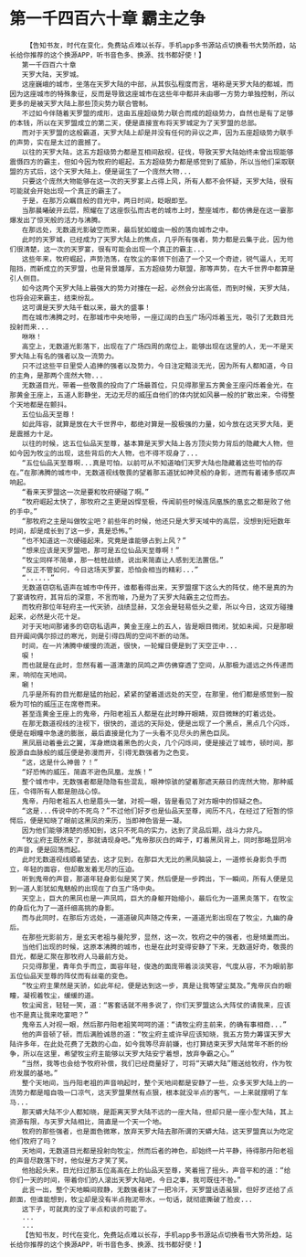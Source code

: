 # 第一千四百六十章 霸主之争
        【告知书友，时代在变化，免费站点难以长存，手机app多书源站点切换看书大势所趋，站长给你推荐的这个换源APP，听书音色多、换源、找书都好使！】
       第一千四百六十章
       天罗大陆，天罗城。
       这座巍峨的城市，坐落在天罗大陆的中部，从其恢弘程度而言，堪称是天罗大陆的都城，而因为这座城市的特殊象征，反而是导致这座城市在这些年中都并未由哪一方势力单独控制，所以更多的是被天罗大陆上那些顶尖势力联合管制。
       不过如今伴随着天罗盟的成形，这由五座超级势力联合而成的超级势力，自然也是有了足够的本钱，所以在天罗盟成立的第二天，便是直接宣布将天罗城定为了天罗盟的总部。
       而对于天罗盟的这般霸道，天罗大陆上却是并没有任何的异议之声，因为五座超级势力联手的声势，实在是太过的震撼了。
       以往的天罗大陆，这五方超级势力都是互相间敌视，征伐，导致天罗大陆始终未曾出现能够震慑四方的霸主，但如今因为牧府的崛起，五方超级势力都是感觉到了威胁，所以当他们采取联盟的方式后，这个天罗大陆上，便是诞生了一个庞然大物...
       只要这个庞然大物能够在这一次的天罗宴上占得上风，所有人都不会怀疑，天罗大陆，很有可能就会开始出现一个真正的霸主了。
       于是，在那万众瞩目般的目光中，两日时间，眨眼即至。
       当那晨曦破开云层，照耀在了这座恢弘而古老的城市上时，整座城市，都仿佛是在这一霎那爆发出了惊天般的活力与沸腾。
       在那远处，无数道光影破空而来，最后犹如蝗虫一般的落向城市之中。
       此时的天罗城，已经成为了天罗大陆上的焦点，几乎所有强者，势力都是云集于此，因为他们很清楚，这一次的天罗宴，很有可能会出现一个真正的霸主...
       这些年来，牧府崛起，声势浩荡，在牧尘的率领下创造了一个又一个奇迹，锐气逼人，无可阻挡，而新成立的天罗盟，也是背景雄厚，五方超级势力联盟，那等声势，在大千世界中都算是引人侧目。
       如今这两个天罗大陆上最强大的势力对撞在一起，必然会分出高低，而到时候，天罗大陆，也将会迎来霸主，结束纷乱。
       这可谓是天罗大陆千载以来，最大的盛事！
       而在城市沸腾之时，在那城市中央地带，一座辽阔的白玉广场闪烁着玉光，吸引了无数目光投射而来...
       咻咻！
       高空上，无数道光影落下，出现在了广场四周的席位上，能够出现在这里的人，无一不是天罗大陆上有名的强者以及一流势力。
       只不过这些平日里受人追捧的强者以及势力，今日注定黯淡无光，因为所有人都知道，今日的主角，是那两个庞然大物...
       无数道目光，带着一些敬畏的投向了广场最首位，只见得那里五方黄金王座闪烁着金光，在那黄金王座上，五道人影静坐，无边无尽的威压自他们的体内犹如风暴一般的扩散出来，令得整个天地都是在颤抖。
       五位仙品天至尊！
       如此阵容，就算是放在大千世界中，都绝对算是一股极强的力量，如今放在这天罗大陆，更是震撼力十足。
       以往的时候，这五位仙品天至尊，基本算是天罗大陆上各方顶尖势力背后的隐藏大人物，但如今因为牧尘的出现，这些背后的大人物，也不得不现身了...
       “五位仙品天至尊啊...真是可怕，以前可从不知道咱们天罗大陆也隐藏着这些可怕的存在。”在那沸腾的城市中，无数道视线敬畏的望着那五道犹如神灵般的身影，进而有着诸多感叹声响起。
       “看来天罗盟这一次是要和牧府硬碰了啊。”
       “牧府崛起太快了，那牧府之主更是凶悍至极，传闻前些时候连凤凰族的凰玄之都是败了他的手中。”
       “那牧府之主是叫做牧尘吧？前些年的时候，他还只是大罗天域中的高层，没想到短短数年时间，却是成长到了这一步，真是恐怖。”
       “也不知道这一次硬碰起来，究竟是谁能够占到上风？”
       “想来应该是天罗盟吧，那可是五位仙品天至尊啊！”
       “牧尘同样不简单，那一桩桩战绩，说出来简直让人感到无法置信。”
       “反正不管如何，今日这场天罗宴，恐怕会相当的精彩...”
       “......”
       无数道窃窃私语声在城市中传开，谁都看得出来，天罗盟摆下这么大的阵仗，绝不是真的为了宴请牧府，其背后的深意，不言而喻，乃是为了天罗大陆霸主之位而去。
       而牧府那位年轻府主一代天骄，战绩显赫，又怎会是轻易低头之辈，所以今日，这双方碰撞起来，必然是火花十足。
       对于天地间那诸多的窃窃私语声，黄金王座上的五人，皆是眼目微闭，犹如未闻，只是那眼目开阖间偶尔掠过的寒光，则是引得四周的空间不断的动荡。
       时间，在一片沸腾中缓慢的流逝，很快，一轮耀日便是到了天空正中...
       唳！
       而也就是在此时，忽然有着一道清澈的凤鸣之声仿佛穿透了空间，从那极为遥远之外传递而来，响彻在天地间。
       唰！
       几乎是所有的目光都是猛的抬起，紧紧的望着遥远处的天空，在那里，他们都是感觉到一股极为可怕的威压正在席卷而来。
       甚至连黄金王座上的鬼帝，丹阳老祖五人都是在此时睁开眼睛，双目微眯的盯着远处。
       在那无数道视线的注视下，很快的，遥远的天际处，便是出现了一个黑点，黑点几个闪烁，便是在眼瞳中急速的膨胀，最后直接是化为了一头看不见尽头的黑色巨凤。
       黑凤扇动着垂云之翼，浑身燃烧着黑色的火炎，几个闪烁间，便是接近了城市，顿时间，那股源自血脉般的威压便是弥漫而开，引得无数强者为之色变。
       “这，这是什么神兽？！”
       “好恐怖的威压，简直不逊色凤凰，龙族！”
       整个城市中，无数强者都是隐隐有些混乱，眼神惊骇的望着那遮天蔽日的庞然大物，那种威压，令得所有人都是胆战心惊。
       鬼帝，丹阳老祖五人也是眉头一皱，对视一眼，皆是看见了对方眼中的惊疑之色。
       “这是...传说中的不死鸟？”不过他们好歹也是仙品天至尊，阅历不凡，在经过了短暂的惊愕后，便是知晓了眼前这黑凤的来历，当即神色皆是一凝。
       因为他们能够清楚的感知到，这只不死鸟的实力，达到了灵品后期，战斗力非凡。
       “牧尘府主既然来了，那就请现身吧。”鬼帝那灰白的眸子，盯着黑凤背上，同时那略显阴冷的声音，便是回荡而起。
       此时无数道视线顺着望去，这才见到，在那巨大无比的黑凤脑袋上，一道修长身影负手而立，年轻的面容，但却散发着无尽的压迫。
       听到鬼帝的声音，那道年轻身影似是笑了笑，然后便是一步跨出，下一瞬间，所有人便是见到一道人影犹如鬼魅般的出现在了白玉广场中央。
       天空上，巨大的黑凤也是一声凤鸣，巨大的身躯开始缩小，最后化为一道黑炎落下，在牧尘的身后化为了一道纤细高挑的身影。
       而与此同时，在那后方远处，一道道破风声随之传来，一道道光影出现在了牧尘，九幽的身后。
       在那些光影前方，是玄天老祖与曼陀罗，显然，这一次，牧府之中的强者，也是倾巢而出。
       当他们出现的时候，这原本沸腾的城市，也是在此时变得安静了下来，无数道好奇，敬畏的目光，都是汇聚在那牧府人马最前方处。
       只见得那里，青年负手而立，面容年轻，俊逸的面庞带着淡淡笑容，气度从容，不为眼前那五位仙品天至尊的阵仗而有丝毫的变色。
       “牧尘府主果然是天骄，如此年纪，便是达到这一步，真是让我等望尘莫及。”鬼帝灰白的眼瞳，凝视着牧尘，缓缓的道。
       牧尘闻言，轻轻一笑，道：“客套话就不用多说了，你们天罗盟这么大阵仗的请我来，应该也不是真让我来吃宴吧？”
       鬼帝五人对视一眼，然后那丹阳老祖笑呵呵的道：“请牧尘府主前来，的确有事相商...”
       他的声音顿了顿，而后满脸诚恳的道：“牧尘府主或许早应该知晓，我五方势力筹谋天罗大陆许多年，在此处花费了无数的心血，如今我等尽弃前嫌，也打算结束天罗大陆常年不断的纷争，所以在这里，希望牧尘府主能够以天罗大陆安宁着想，放弃争霸之心。”
       “当然，我等也会给予牧府补偿，我们已经商量好了，可将“天蟒大陆”赠送给牧府，作为牧府发展的基地。”
       整个天地间，当丹阳老祖的声音响起时，整个天地间都是安静了一些，众多天罗大陆上的一流势力都是暗自吸一口凉气，这天罗盟果然有点狠，根本就没半点的客气，一上来就摆明了车马...
       那天蟒大陆不少人都知晓，是距离天罗大陆不远的一座大陆，但却只是一座小型大陆，其上资源有限，与天罗大陆相比，简直是一个天一个地。
       牧府的那些强者，也是面色微寒，放弃天罗大陆去那所谓的天蟒大陆，这天罗盟真以为吃定他们牧府了吗？
       天地间，无数道目光都是投射向牧尘，然而后者的神色，却始终一片平静，待得那丹阳老祖的声音尽数落下时，他似是方才笑了笑。
       他抬起头来，目光扫过那五位高高在上的仙品天至尊，笑着摇了摇头，声音平和的道：“给你们一天的时间，带着你们的人滚出天罗大陆吧，今日之事，我可既往不咎。”
       此言一出，整个天地瞬间寂静，无数强者抹了一把冷汗，天罗盟话语虽狠，但好歹还给了点颜面，但谁能想到，牧尘却是没有半点拖泥带水，一句话，就彻底撕破了脸皮...
       这下子，可就真的没了半点和谈的可能了。
       ...
       ...
       【告知书友，时代在变化，免费站点难以长存，手机app多书源站点切换看书大势所趋，站长给你推荐的这个换源APP，听书音色多、换源、找书都好使！】